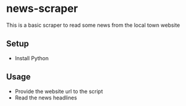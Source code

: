 # news-scraper
This is a basic scraper to read some news from the local town website

## Setup
* Install Python
  
## Usage
* Provide the website url to the script
* Read the news headlines

